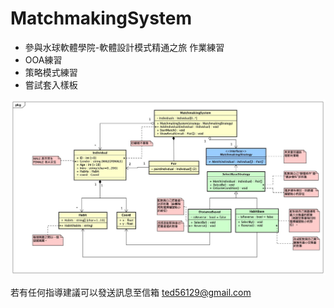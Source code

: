 # MatchmakingSystem
- 參與水球軟體學院-軟體設計模式精通之旅 作業練習
- OOA練習
- 策略模式練習
- 嘗試套入樣板

![UML](https://github.com/s46129/MatchmakingSystem/blob/master/MatchmakingSystem/OOA_UML.jpg?raw=true)

若有任何指導建議可以發送訊息至信箱
ted56129@gmail.com
